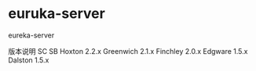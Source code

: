 # euruka-server
eureka-server

版本说明
SC	      SB
Hoxton	  	2.2.x
Greenwich	2.1.x
Finchley	2.0.x
Edgware	 	1.5.x
Dalston		1.5.x

